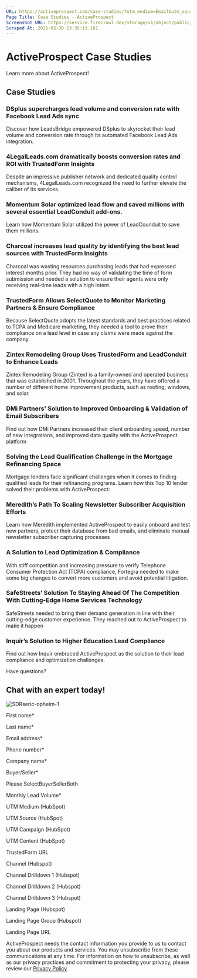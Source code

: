 ```yaml
---
URL: https://activeprospect.com/case-studies/?utm_medium=Email&utm_source=Website&utm_campaign=AP-Email-InsideCBM-Nov
Page Title: Case Studies - ActiveProspect
Screenshot URL: https://service.firecrawl.dev/storage/v1/object/public/media/screenshot-53ea8212-9f42-4c21-8e16-e1e1a4ab0d4d.png
Scraped At: 2025-05-30 23:35:13.181
---
```

# ActiveProspect Case Studies

Learn more about ActiveProspect!


## Case Studies


### DSplus supercharges lead volume and conversion rate with Facebook Lead Ads sync

Discover how LeadsBridge empowered DSplus to skyrocket their lead volume and conversion rate through its automated Facebook Lead Ads integration.



### 4LegalLeads.com dramatically boosts conversion rates and ROI with TrustedForm Insights

Despite an impressive publisher network and dedicated quality control mechanisms, 4LegalLeads.com recognized the need to further elevate the caliber of its services.



### Momentum Solar optimized lead flow and saved millions with several essential LeadConduit add-ons.

Learn how Momentum Solar utilized the power of LeadCounduit to save them millions.



### Charcoal increases lead quality by identifying the best lead sources with TrustedForm Insights

Charcoal was wasting resources purchasing leads that had expressed interest months prior. They had no way of validating the time of form submission and needed a solution to ensure their agents were only receiving real-time leads with a high intent.



### TrustedForm Allows SelectQuote to Monitor Marketing Partners & Ensure Compliance

Because SelectQuote adopts the latest standards and best practices related to TCPA and Medicare marketing, they needed a tool to prove their compliance on a lead level in case any claims were made against the company.



### Zintex Remodeling Group Uses TrustedForm and LeadConduit to Enhance Leads

Zintex Remodeling Group (Zintex) is a family-owned and operated business that was established in 2001. Throughout the years, they have offered a number of different home improvement products, such as roofing, windows, and solar.



### DMi Partners’ Solution to Improved Onboarding & Validation of Email Subscribers

Find out how DMi Partners increased their client onboarding speed, number of new integrations, and improved data quality with the ActiveProspect platform



### Solving the Lead Qualification Challenge in the Mortgage Refinancing Space

Mortgage lenders face significant challenges when it comes to finding qualified leads for their refinancing programs. Learn how this Top 10 lender solved their problems with ActiveProspect:



### Meredith’s Path To Scaling Newsletter Subscriber Acquisition Efforts

Learn how Meredith implemented ActiveProspect to easily onboard and test new partners, protect their database from bad emails, and eliminate manual newsletter subscriber capturing processes



### A Solution to Lead Optimization & Compliance

With stiff competition and increasing pressure to verify Telephone Consumer Protection Act (TCPA) compliance, Fortegra needed to make some big changes to convert more customers and avoid potential litigation.



### SafeStreets’ Solution To Staying Ahead Of The Competition With Cutting-Edge Home Services Technology

SafeStreets needed to bring their demand generation in line with their cutting-edge customer experience. They reached out to ActiveProspect to make it happen



### Inquir’s Solution to Higher Education Lead Compliance

Find out how Inquir embraced ActiveProspect as the solution to their lead compliance and optimization challenges.


Have questions?

## Chat with an expert today!

![SDRseric-opheim-1](https://activeprospect.com/wp-content/uploads/2023/09/SDRseric-opheim-1.png)

First name\*

Last name\*

Email address\*

Phone number\*

Company name\*

Buyer/Seller\*

Please SelectBuyerSellerBoth

Monthly Lead Volume\*

UTM Medium (HubSpot)

UTM Source (HubSpot)

UTM Campaign (HubSpot)

UTM Content (HubSpot)

TrustedForm URL

Channel (Hubspot)

Channel Drilldown 1 (Hubspot)

Channel Drilldown 2 (Hubspot)

Channel Drilldown 3 (Hubspot)

Landing Page (Hubspot)

Landing Page Group (Hubspot)

Landing Page URL

ActiveProspect needs the contact information you provide to us to contact you about our products and services. You may unsubscribe from these communications at any time. For information on how to unsubscribe, as well as our privacy practices and commitment to protecting your privacy, please review our [Privacy Policy](https://activeprospect.com/privacy-policy/).


